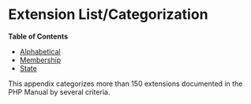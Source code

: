 Extension List/Categorization
=============================

**Table of Contents**

-   [Alphabetical](/extensions/alphabetical.html)
-   [Membership](/extensions/membership.html)
-   [State](/extensions/state.html)

This appendix categorizes more than 150 extensions documented in the PHP
Manual by several criteria.
